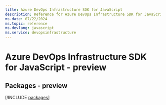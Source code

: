 ```yaml
---
title: Azure DevOps Infrastructure SDK for JavaScript
description: Reference for Azure DevOps Infrastructure SDK for JavaScript
ms.date: 07/22/2024
ms.topic: reference
ms.devlang: javascript
ms.service: devopsinfrastructure
---
```

# Azure DevOps Infrastructure SDK for JavaScript - preview
## Packages - preview
[!INCLUDE [packages](devops-infrastructure-index.md)]